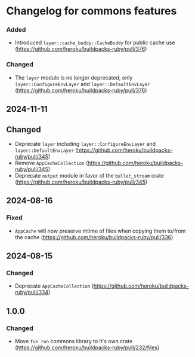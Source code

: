 # Changelog for commons features

### Added

- Introduced `layer::cache_buddy::CacheBuddy` for public cache use (https://github.com/heroku/buildpacks-ruby/pull/376)

### Changed

- The `layer` module is no longer deprecated, only `layer::ConfigureEnvLayer` and `layer::DefaultEnvLayer` (https://github.com/heroku/buildpacks-ruby/pull/376)

## 2024-11-11

## Changed

- Deprecate `layer` including `layer::ConfigureEnvLayer` and `layer::DefaultEnvLayer` (https://github.com/heroku/buildpacks-ruby/pull/345)
- Remove `AppCacheCollection` (https://github.com/heroku/buildpacks-ruby/pull/345)
- Deprecate `output` module in favor of the `bullet_stream` crate (https://github.com/heroku/buildpacks-ruby/pull/345)

## 2024-08-16

### Fixed

- `AppCache` will now preserve mtime of files when copying them to/from the cache (https://github.com/heroku/buildpacks-ruby/pull/336)

## 2024-08-15

### Changed

- Deprecate `AppCacheCollection` (https://github.com/heroku/buildpacks-ruby/pull/334)

## 1.0.0

### Changed

- Move `fun_run` commons library to it's own crate (https://github.com/heroku/buildpacks-ruby/pull/232/files)

